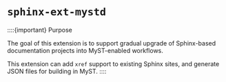# `sphinx-ext-mystd`

::::{important} Purpose

The goal of this extension is to support gradual upgrade of Sphinx-based documentation projects into MyST-enabled workflows.

This extension can add `xref` support to existing Sphinx sites, and generate JSON files for building in MyST.
::::

